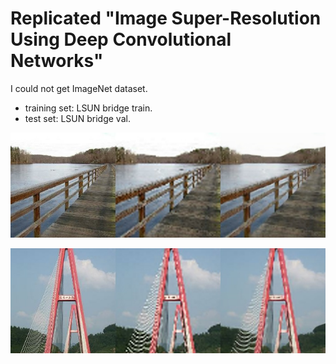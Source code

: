# Replicated "Image Super-Resolution Using Deep Convolutional Networks"

I could not get ImageNet dataset.

* training set: LSUN bridge train.
* test set: LSUN bridge val.

![SRCNN](../assets/srcnn_000.jpg)

![SRCNN](../assets/srcnn_001.jpg)
